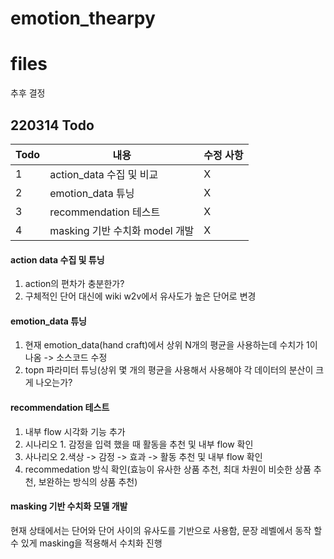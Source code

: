 # emotion_thearpy

# files
추후 결정

## 220314 Todo
|Todo|내용|수정 사항|
|--|--|--|
|1|action_data 수집 및 비교|X|
|2|emotion_data 튜닝|X|
|3|recommendation 테스트|X|
|4|masking 기반 수치화 model 개발|X|

#### action data 수집 및 튜닝
1. action의 편차가 충분한가?
2. 구체적인 단어 대신에 wiki w2v에서 유사도가 높은 단어로 변경

#### emotion_data 튜닝
1. 현재 emotion_data(hand craft)에서 상위 N개의 평균을 사용하는데 수치가 1이 나옴 -> 소스코드 수정
2. topn 파라미터 튜닝(상위 몇 개의 평균을 사용해서 사용해야 각 데이터의 분산이 크게 나오는가?

#### recommendation 테스트
1. 내부 flow 시각화 기능 추가
2. 시나리오 1. 감정을 입력 했을 때 활동을 추천 및 내부 flow 확인
3. 사나리오 2.색상 -> 감정 -> 효과 -> 활동 추천 및 내부 flow 확인
4. recommedation 방식 확인(효능이 유사한 상품 추천, 최대 차원이 비슷한 상품 추천, 보완하는 방식의 상품 추천)

#### masking 기반 수치화 모델 개발
현재 상태에서는 단어와 단어 사이의 유사도를 기반으로 사용함, 문장 레벨에서 동작 할 수 있게 masking을 적용해서 수치화 진행

